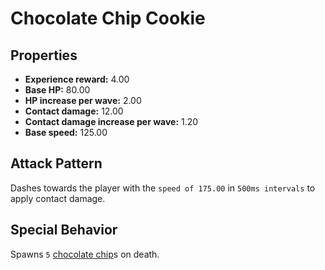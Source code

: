 # Chocolate Chip Cookie

## Properties

- **Experience reward:** 4.00
- **Base HP:** 80.00
- **HP increase per wave:** 2.00
- **Contact damage:** 12.00
- **Contact damage increase per wave:** 1.20
- **Base speed:** 125.00

## Attack Pattern

Dashes towards the player with the `speed of 175.00` in `500ms intervals` to apply contact damage.

## Special Behavior

Spawns `5` [chocolate chip](chocolate-chip.md)s on death.
